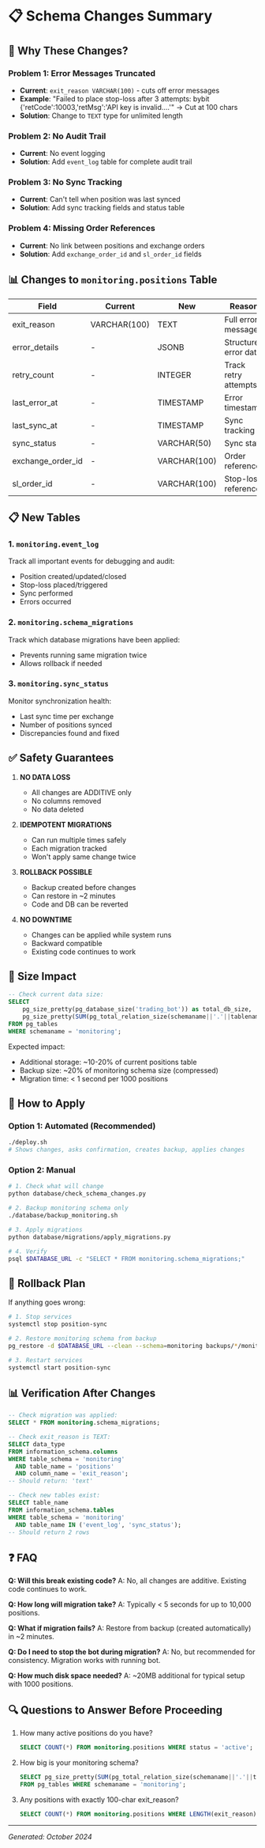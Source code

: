 # 📋 Schema Changes Summary

## 🎯 Why These Changes?

### Problem 1: **Error Messages Truncated**
- **Current**: `exit_reason VARCHAR(100)` - cuts off error messages
- **Example**: "Failed to place stop-loss after 3 attempts: bybit {'retCode':10003,'retMsg':'API key is invalid....'" → Cut at 100 chars
- **Solution**: Change to `TEXT` type for unlimited length

### Problem 2: **No Audit Trail**
- **Current**: No event logging
- **Solution**: Add `event_log` table for complete audit trail

### Problem 3: **No Sync Tracking**
- **Current**: Can't tell when position was last synced
- **Solution**: Add sync tracking fields and status table

### Problem 4: **Missing Order References**
- **Current**: No link between positions and exchange orders
- **Solution**: Add `exchange_order_id` and `sl_order_id` fields

## 📊 Changes to `monitoring.positions` Table

| Field | Current | New | Reason |
|-------|---------|-----|---------|
| exit_reason | VARCHAR(100) | TEXT | Full error messages |
| error_details | - | JSONB | Structured error data |
| retry_count | - | INTEGER | Track retry attempts |
| last_error_at | - | TIMESTAMP | Error timestamp |
| last_sync_at | - | TIMESTAMP | Sync tracking |
| sync_status | - | VARCHAR(50) | Sync state |
| exchange_order_id | - | VARCHAR(100) | Order reference |
| sl_order_id | - | VARCHAR(100) | Stop-loss reference |

## 📋 New Tables

### 1. `monitoring.event_log`
Track all important events for debugging and audit:
- Position created/updated/closed
- Stop-loss placed/triggered
- Sync performed
- Errors occurred

### 2. `monitoring.schema_migrations`
Track which database migrations have been applied:
- Prevents running same migration twice
- Allows rollback if needed

### 3. `monitoring.sync_status`
Monitor synchronization health:
- Last sync time per exchange
- Number of positions synced
- Discrepancies found and fixed

## ✅ Safety Guarantees

1. **NO DATA LOSS**
   - All changes are ADDITIVE only
   - No columns removed
   - No data deleted

2. **IDEMPOTENT MIGRATIONS**
   - Can run multiple times safely
   - Each migration tracked
   - Won't apply same change twice

3. **ROLLBACK POSSIBLE**
   - Backup created before changes
   - Can restore in ~2 minutes
   - Code and DB can be reverted

4. **NO DOWNTIME**
   - Changes can be applied while system runs
   - Backward compatible
   - Existing code continues to work

## 📐 Size Impact

```sql
-- Check current data size:
SELECT
    pg_size_pretty(pg_database_size('trading_bot')) as total_db_size,
    pg_size_pretty(SUM(pg_total_relation_size(schemaname||'.'||tablename))::bigint) as monitoring_size
FROM pg_tables
WHERE schemaname = 'monitoring';
```

Expected impact:
- Additional storage: ~10-20% of current positions table
- Backup size: ~20% of monitoring schema size (compressed)
- Migration time: < 1 second per 1000 positions

## 🚀 How to Apply

### Option 1: Automated (Recommended)
```bash
./deploy.sh
# Shows changes, asks confirmation, creates backup, applies changes
```

### Option 2: Manual
```bash
# 1. Check what will change
python database/check_schema_changes.py

# 2. Backup monitoring schema only
./database/backup_monitoring.sh

# 3. Apply migrations
python database/migrations/apply_migrations.py

# 4. Verify
psql $DATABASE_URL -c "SELECT * FROM monitoring.schema_migrations;"
```

## 🔄 Rollback Plan

If anything goes wrong:

```bash
# 1. Stop services
systemctl stop position-sync

# 2. Restore monitoring schema from backup
pg_restore -d $DATABASE_URL --clean --schema=monitoring backups/*/monitoring_*.backup

# 3. Restart services
systemctl start position-sync
```

## 📊 Verification After Changes

```sql
-- Check migration was applied:
SELECT * FROM monitoring.schema_migrations;

-- Check exit_reason is TEXT:
SELECT data_type
FROM information_schema.columns
WHERE table_schema = 'monitoring'
  AND table_name = 'positions'
  AND column_name = 'exit_reason';
-- Should return: 'text'

-- Check new tables exist:
SELECT table_name
FROM information_schema.tables
WHERE table_schema = 'monitoring'
  AND table_name IN ('event_log', 'sync_status');
-- Should return 2 rows
```

## ❓ FAQ

**Q: Will this break existing code?**
A: No, all changes are additive. Existing code continues to work.

**Q: How long will migration take?**
A: Typically < 5 seconds for up to 10,000 positions.

**Q: What if migration fails?**
A: Restore from backup (created automatically) in ~2 minutes.

**Q: Do I need to stop the bot during migration?**
A: No, but recommended for consistency. Migration works with running bot.

**Q: How much disk space needed?**
A: ~20MB additional for typical setup with 1000 positions.

## 🔍 Questions to Answer Before Proceeding

1. How many active positions do you have?
   ```sql
   SELECT COUNT(*) FROM monitoring.positions WHERE status = 'active';
   ```

2. How big is your monitoring schema?
   ```sql
   SELECT pg_size_pretty(SUM(pg_total_relation_size(schemaname||'.'||tablename))::bigint)
   FROM pg_tables WHERE schemaname = 'monitoring';
   ```

3. Any positions with exactly 100-char exit_reason?
   ```sql
   SELECT COUNT(*) FROM monitoring.positions WHERE LENGTH(exit_reason) = 100;
   ```

---

*Generated: October 2024*